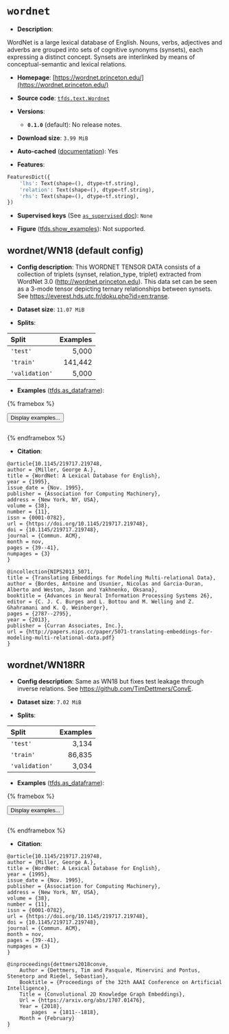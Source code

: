 <div itemscope itemtype="http://schema.org/Dataset">
  <div itemscope itemprop="includedInDataCatalog" itemtype="http://schema.org/DataCatalog">
    <meta itemprop="name" content="TensorFlow Datasets" />
  </div>
  <meta itemprop="name" content="wordnet" />
  <meta itemprop="description" content="WordNet is a large lexical database of English. Nouns, verbs,&#10;adjectives and adverbs are grouped into sets of cognitive synonyms (synsets),&#10;each expressing a distinct concept. Synsets are interlinked by means of&#10;conceptual-semantic and lexical relations.&#10;&#10;To use this dataset:&#10;&#10;```python&#10;import tensorflow_datasets as tfds&#10;&#10;ds = tfds.load(&#x27;wordnet&#x27;, split=&#x27;train&#x27;)&#10;for ex in ds.take(4):&#10;  print(ex)&#10;```&#10;&#10;See [the guide](https://www.tensorflow.org/datasets/overview) for more&#10;informations on [tensorflow_datasets](https://www.tensorflow.org/datasets).&#10;&#10;" />
  <meta itemprop="url" content="https://www.tensorflow.org/datasets/catalog/wordnet" />
  <meta itemprop="sameAs" content="https://wordnet.princeton.edu/" />
  <meta itemprop="citation" content="@article{10.1145/219717.219748,&#10;author = {Miller, George A.},&#10;title = {WordNet: A Lexical Database for English},&#10;year = {1995},&#10;issue_date = {Nov. 1995},&#10;publisher = {Association for Computing Machinery},&#10;address = {New York, NY, USA},&#10;volume = {38},&#10;number = {11},&#10;issn = {0001-0782},&#10;url = {https://doi.org/10.1145/219717.219748},&#10;doi = {10.1145/219717.219748},&#10;journal = {Commun. ACM},&#10;month = nov,&#10;pages = {39--41},&#10;numpages = {3}&#10;}&#10;&#10;@incollection{NIPS2013_5071,&#10;title = {Translating Embeddings for Modeling Multi-relational Data},&#10;author = {Bordes, Antoine and Usunier, Nicolas and Garcia-Duran, Alberto and Weston, Jason and Yakhnenko, Oksana},&#10;booktitle = {Advances in Neural Information Processing Systems 26},&#10;editor = {C. J. C. Burges and L. Bottou and M. Welling and Z. Ghahramani and K. Q. Weinberger},&#10;pages = {2787--2795},&#10;year = {2013},&#10;publisher = {Curran Associates, Inc.},&#10;url = {http://papers.nips.cc/paper/5071-translating-embeddings-for-modeling-multi-relational-data.pdf}&#10;}" />
</div>

# `wordnet`


*   **Description**:

WordNet is a large lexical database of English. Nouns, verbs, adjectives and
adverbs are grouped into sets of cognitive synonyms (synsets), each expressing a
distinct concept. Synsets are interlinked by means of conceptual-semantic and
lexical relations.

*   **Homepage**:
    [https://wordnet.princeton.edu/](https://wordnet.princeton.edu/)

*   **Source code**:
    [`tfds.text.Wordnet`](https://github.com/tensorflow/datasets/tree/master/tensorflow_datasets/text/wordnet.py)

*   **Versions**:

    *   **`0.1.0`** (default): No release notes.

*   **Download size**: `3.99 MiB`

*   **Auto-cached**
    ([documentation](https://www.tensorflow.org/datasets/performances#auto-caching)):
    Yes

*   **Features**:

```python
FeaturesDict({
    'lhs': Text(shape=(), dtype=tf.string),
    'relation': Text(shape=(), dtype=tf.string),
    'rhs': Text(shape=(), dtype=tf.string),
})
```

*   **Supervised keys** (See
    [`as_supervised` doc](https://www.tensorflow.org/datasets/api_docs/python/tfds/load#args)):
    `None`

*   **Figure**
    ([tfds.show_examples](https://www.tensorflow.org/datasets/api_docs/python/tfds/visualization/show_examples)):
    Not supported.

## wordnet/WN18 (default config)

*   **Config description**: This WORDNET TENSOR DATA consists of a collection of
    triplets (synset, relation_type, triplet) extracted from WordNet 3.0
    (http://wordnet.princeton.edu). This data set can be seen as a 3-mode tensor
    depicting ternary relationships between synsets. See
    https://everest.hds.utc.fr/doku.php?id=en:transe.

*   **Dataset size**: `11.07 MiB`

*   **Splits**:

Split          | Examples
:------------- | -------:
`'test'`       | 5,000
`'train'`      | 141,442
`'validation'` | 5,000

*   **Examples**
    ([tfds.as_dataframe](https://www.tensorflow.org/datasets/api_docs/python/tfds/as_dataframe)):

<!-- mdformat off(HTML should not be auto-formatted) -->

{% framebox %}

<button id="displaydataframe">Display examples...</button>
<div id="dataframecontent" style="overflow-x:auto"></div>
<script src="https://www.gstatic.com/external_hosted/jquery2.min.js"></script>
<script>
var url = "https://storage.googleapis.com/tfds-data/visualization/dataframe/wordnet-WN18-0.1.0.html";
$(document).ready(() => {
  $("#displaydataframe").click((event) => {
    // Disable the button after clicking (dataframe loaded only once).
    $("#displaydataframe").prop("disabled", true);

    // Pre-fetch and display the content
    $.get(url, (data) => {
      $("#dataframecontent").html(data);
    }).fail(() => {
      $("#dataframecontent").html(
        'Error loading examples. If the error persist, please open '
        + 'a new issue.'
      );
    });
  });
});
</script>

{% endframebox %}

<!-- mdformat on -->

*   **Citation**:

```
@article{10.1145/219717.219748,
author = {Miller, George A.},
title = {WordNet: A Lexical Database for English},
year = {1995},
issue_date = {Nov. 1995},
publisher = {Association for Computing Machinery},
address = {New York, NY, USA},
volume = {38},
number = {11},
issn = {0001-0782},
url = {https://doi.org/10.1145/219717.219748},
doi = {10.1145/219717.219748},
journal = {Commun. ACM},
month = nov,
pages = {39--41},
numpages = {3}
}

@incollection{NIPS2013_5071,
title = {Translating Embeddings for Modeling Multi-relational Data},
author = {Bordes, Antoine and Usunier, Nicolas and Garcia-Duran, Alberto and Weston, Jason and Yakhnenko, Oksana},
booktitle = {Advances in Neural Information Processing Systems 26},
editor = {C. J. C. Burges and L. Bottou and M. Welling and Z. Ghahramani and K. Q. Weinberger},
pages = {2787--2795},
year = {2013},
publisher = {Curran Associates, Inc.},
url = {http://papers.nips.cc/paper/5071-translating-embeddings-for-modeling-multi-relational-data.pdf}
}
```

## wordnet/WN18RR

*   **Config description**: Same as WN18 but fixes test leakage through inverse
    relations. See https://github.com/TimDettmers/ConvE.

*   **Dataset size**: `7.02 MiB`

*   **Splits**:

Split          | Examples
:------------- | -------:
`'test'`       | 3,134
`'train'`      | 86,835
`'validation'` | 3,034

*   **Examples**
    ([tfds.as_dataframe](https://www.tensorflow.org/datasets/api_docs/python/tfds/as_dataframe)):

<!-- mdformat off(HTML should not be auto-formatted) -->

{% framebox %}

<button id="displaydataframe">Display examples...</button>
<div id="dataframecontent" style="overflow-x:auto"></div>
<script src="https://www.gstatic.com/external_hosted/jquery2.min.js"></script>
<script>
var url = "https://storage.googleapis.com/tfds-data/visualization/dataframe/wordnet-WN18RR-0.1.0.html";
$(document).ready(() => {
  $("#displaydataframe").click((event) => {
    // Disable the button after clicking (dataframe loaded only once).
    $("#displaydataframe").prop("disabled", true);

    // Pre-fetch and display the content
    $.get(url, (data) => {
      $("#dataframecontent").html(data);
    }).fail(() => {
      $("#dataframecontent").html(
        'Error loading examples. If the error persist, please open '
        + 'a new issue.'
      );
    });
  });
});
</script>

{% endframebox %}

<!-- mdformat on -->

*   **Citation**:

```
@article{10.1145/219717.219748,
author = {Miller, George A.},
title = {WordNet: A Lexical Database for English},
year = {1995},
issue_date = {Nov. 1995},
publisher = {Association for Computing Machinery},
address = {New York, NY, USA},
volume = {38},
number = {11},
issn = {0001-0782},
url = {https://doi.org/10.1145/219717.219748},
doi = {10.1145/219717.219748},
journal = {Commun. ACM},
month = nov,
pages = {39--41},
numpages = {3}
}

@inproceedings{dettmers2018conve,
    Author = {Dettmers, Tim and Pasquale, Minervini and Pontus, Stenetorp and Riedel, Sebastian},
    Booktitle = {Proceedings of the 32th AAAI Conference on Artificial Intelligence},
    Title = {Convolutional 2D Knowledge Graph Embeddings},
    Url = {https://arxiv.org/abs/1707.01476},
    Year = {2018},
        pages  = {1811--1818},
    Month = {February}
}
```
